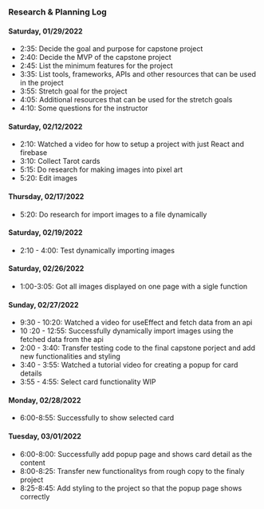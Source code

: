 ### Research & Planning Log
#### Saturday, 01/29/2022
* 2:35: Decide the goal and purpose for capstone project
* 2:40: Decide the MVP of the capstone project
* 2:45: List the minimum features for the project
* 3:35: List tools, frameworks, APIs and other resources that can be used in the project
* 3:55: Stretch goal for the project
* 4:05: Additional resources that can be used for the stretch goals
* 4:10: Some questions for the instructor

#### Saturday, 02/12/2022

* 2:10: Watched a video for how to setup a project with just React and firebase
* 3:10: Collect Tarot cards
* 5:15: Do research for making images into pixel art
* 5:20: Edit images

#### Thursday, 02/17/2022

* 5:20: Do research for import images to a file dynamically

#### Saturday, 02/19/2022

* 2:10 - 4:00: Test dynamically importing images

#### Saturday, 02/26/2022

* 1:00-3:05: Got all images displayed on one page with a sigle function

#### Sunday, 02/27/2022

* 9:30 - 10:20: Watched a video for useEffect and fetch data from an api
* 10 :20 - 12:55: Successfully dynamically import images using the fetched data from the api
* 2:00 - 3:40: Transfer testing code to the final capstone porject and add new functionalities and styling
* 3:40 - 3:55: Watched a tutorial video for creating a popup for card details
* 3:55 - 4:55: Select card functionality WIP

#### Monday, 02/28/2022

* 6:00-8:55: Successfully to show selected card

#### Tuesday, 03/01/2022

* 6:00-8:00: Successfully add popup page and shows card detail as the content
* 8:00-8:25: Transfer new functionalitys from rough copy to the finaly project
* 8:25-8:45: Add styling to the project so that the popup page shows correctly